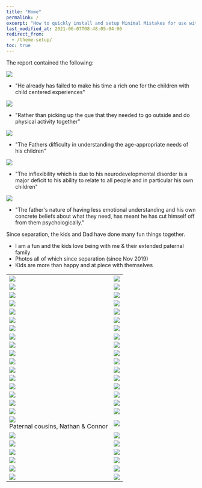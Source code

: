 ```yaml
---
title: "Home"
permalink: /
excerpt: "How to quickly install and setup Minimal Mistakes for use with GitHub Pages."
last_modified_at: 2021-06-07T08:48:05-04:00
redirect_from:
  - /theme-setup/
toc: true
---
```


[//]: # (margin:top right bottom left)

The report contained the following:

![](./blobs/lovedad/Report1.png)

- "He already has failed to make his time a rich one for the children with child centered experiences"

![](./blobs/lovedad/Report2.png)

- "Rather than picking up the que that they needed to go outside and do physical activity together"

![](./blobs/lovedad/Report3.png)

- "The Fathers difficulty in understanding the age-appropriate needs of his children"

![](./blobs/lovedad/Report4.png)

- "The inflexibility which is due to his neurodevelopmental disorder is a major deficit to his ability to relate to all people and in particular his own children"

![](./blobs/lovedad/Report5.png)

- "The father's nature of having less emotional understanding and his own concrete beliefs about what they need, has meant he has cut himself off from them psychologically."

Since separation, the kids and Dad have done many fun things together.

- I am a fun and the kids love being with me & their extended paternal family
- Photos all of which since separation (since Nov 2019)
- Kids are more than happy and at piece with themselves

|  |  |
| ----------- | ----------- |
| ![](./blobs/lovedad/Picture1.png) | ![](./blobs/lovedad/Picture2.png) |
| ![](./blobs/lovedad/Picture3.png) | ![](./blobs/lovedad/Picture4.png) |
| ![](./blobs/lovedad/Picture5.png) | ![](./blobs/lovedad/Picture6.png) |
| ![](./blobs/lovedad/Picture7.png) | ![](./blobs/lovedad/Picture8.png) |
| ![](./blobs/lovedad/Picture9.png) | ![](./blobs/lovedad/Picture10.png) |
| ![](./blobs/lovedad/Picture11.png) | ![](./blobs/lovedad/Picture12.png) |
| ![](./blobs/lovedad/Picture13.png) | ![](./blobs/lovedad/Picture14.png) |
| ![](./blobs/lovedad/Picture15.png) | ![](./blobs/lovedad/Picture16.png) |
| ![](./blobs/lovedad/Picture17.png) | ![](./blobs/lovedad/Picture18.png) |
| ![](./blobs/lovedad/Picture19.png) | ![](./blobs/lovedad/Picture20.png) |
| ![](./blobs/lovedad/Picture21.png) | ![](./blobs/lovedad/Picture22.png) |
| ![](./blobs/lovedad/Picture23.png) | ![](./blobs/lovedad/Picture24.png) |
| ![](./blobs/lovedad/Picture25.png) | ![](./blobs/lovedad/Picture26.png) |
| ![](./blobs/lovedad/Picture27.png) | ![](./blobs/lovedad/Picture28.png) |
| ![](./blobs/lovedad/Picture29.png) | ![](./blobs/lovedad/Picture30.png) |
| ![](./blobs/lovedad/Picture31.png) | ![](./blobs/lovedad/Picture32.png) |
| ![](./blobs/lovedad/Picture33.png) | ![](./blobs/lovedad/Picture34.png) |
| ![](./blobs/lovedad/Picture35.png) <br> Paternal cousins, Nathan & Connor | ![](./blobs/lovedad/Picture36.png) |
| ![](./blobs/lovedad/Picture37.png) | ![](./blobs/lovedad/Picture38.png) |
| ![](./blobs/lovedad/Picture39.png) | ![](./blobs/lovedad/Picture40.png) |
| ![](./blobs/lovedad/Picture41.png) | ![](./blobs/lovedad/Picture42.png) |
| ![](./blobs/lovedad/Picture43.png) | ![](./blobs/lovedad/Picture44.png) |
| ![](./blobs/lovedad/Picture45.png) | ![](./blobs/lovedad/Picture46.png) |
| ![](./blobs/lovedad/Picture47.png) | ![](./blobs/lovedad/Picture48.png) |